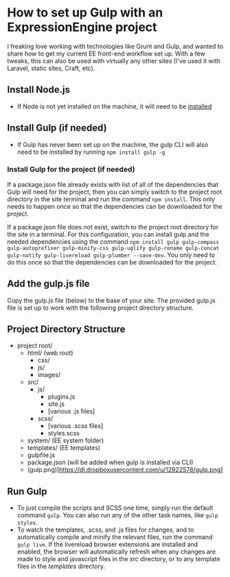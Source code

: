 # How to set up Gulp with an ExpressionEngine project

I freaking love working with technologies like Grunt and Gulp, and wanted to share how to get my current EE front-end workflow set up. With a few tweaks, this can also be used with virtually any other sites (I've used it with Laravel, static sites, Craft, etc).

## Install Node.js

* If Node is not yet installed on the machine, it will need to be [installed](http://nodejs.org/download/)


## Install Gulp (if needed)

* If Gulp has never been set up on the machine, the gulp CLI will also need to be installed by running `npm install gulp -g`

### Install Gulp for the project (if needed)

If a package.json file already exists with list of all of the dependencies that Gulp will need for the project, then you can simply switch to the project root directory in the site terminal and run the command `npm install`. This only needs to happen once so that the dependencies can be downloaded for the project.

If a package.json file does not exist, switch to the project root directory for the site in a terminal. For this configuration, you can install gulp and the needed dependencies using the command `npm install gulp gulp-compass gulp-autoprefixer gulp-minify-css gulp-uglify gulp-rename gulp-concat gulp-notify gulp-livereload gulp-plumber --save-dev`. You only need to do this once so that the dependencies can be downloaded for the project.


## Add the gulp.js file

Copy the gulp.js file (below) to the base of your site. The provided gulp.js file is set up to work with the following project directory structure.


## Project Directory Structure

* project root/
  * html/ (web root)
    * css/
    * js/
    * images/
  * src/
    * js/
      * plugins.js
      * site.js
      * [various .js files]
    * scss/
      * [various .scss files]
      * styles.scss
  * system/ (EE system folder)
  * templates/ (EE templates)
  * gulpfile.js
  * package.json (will be added when gulp is installed via CLI)
  * (gulp.png)[https://dl.dropboxusercontent.com/u/12922578/gulp.png]


## Run Gulp

* To just compile the scripts and SCSS one time, simply run the default command `gulp`. You can also run any of the other task names, like `gulp styles`.
* To watch the templates, .scss, and .js files for changes, and to automatically compile and minify the relevant files, run the command `gulp live`. If the livereload browser extensions are installed and enabled, the browser will automatically refresh when any changes are made to style and javascript files in the *src* directory, or to any template files in the *templates* directory.